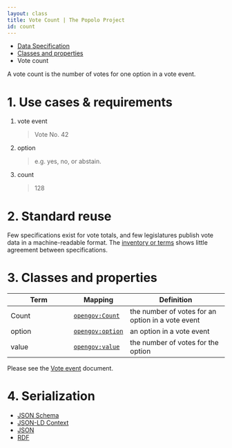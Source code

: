 ```yaml
---
layout: class
title: Vote Count | The Popolo Project
id: count
---
```


<ul class="breadcrumb">
  <li><a href="/specs/">Data Specification</a></li>
  <li><a href="/specs/#classes-and-properties">Classes and properties</a></li>
  <li class="active">Vote count</li>
</ul>

A vote count is the number of votes for one option in a vote event.

<h1 id="use-cases-and-requirements">1. Use cases &amp; requirements</h1>

1. vote event

    >Vote No. 42

1. option

    >e.g. yes, no, or abstain.

1. count

    >128

<h1 id="standard-reuse">2. Standard reuse</h1>

Few specifications exist for vote totals, and few legislatures publish vote data in a machine-readable format. The [inventory or terms](/appendices/terms.html) shows little agreement between specifications.

<h1 id="classes-and-properties">3. Classes and properties</h1>

<table>
  <thead>
    <tr>
      <th width="130">Term</th>
      <th>Mapping</th>
      <th>Definition</th>
    </tr>
  </thead>
  <tbody>
    <tr id="opengov:Count">
      <td>Count</td>
      <td><code><a href="#" title="http://www.w3.org/ns/opengov#Count">opengov:Count</a></code></td>
      <td>the number of votes for an option in a vote event</td>
    </tr>
    <tr id="opengov:option">
      <td>option</td>
      <td><code><a href="#" title="http://www.w3.org/ns/opengov#option">opengov:option</a></code></td>
      <td>an option in a vote event</td>
    </tr>
    <tr id="opengov:value">
      <td>value</td>
      <td><code><a href="#" title="http://www.w3.org/ns/opengov#value">opengov:value</a></code></td>
      <td>the number of votes for the option</td>
    </tr>
  </tbody>
</table>

Please see the [Vote event](/specs/vote-event.html) document.

<h1 id="serialization">4. Serialization</h1>

<ul class="nav nav-tabs no-js">
  <li><a href="#count-schema">JSON Schema</a></li>
  <li><a href="#count-context">JSON-LD Context</a></li>
  <li class="active"><a href="#count-json">JSON</a></li>
  <li><a href="#count-rdf">RDF</a></li>
</ul>

<div class="tab-content no-js">
  <div class="tab-pane" id="count-schema" data-url="/schemas/count.json"></div>
  <div class="tab-pane" id="count-context" data-url="/contexts/count.jsonld"></div>
  <div class="tab-pane active" id="count-json" data-url="/examples/count.json"></div>
  <div class="tab-pane" id="count-rdf" data-url="/examples/count.ttl"></div>
</div>
